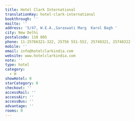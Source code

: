 ```yaml
---
title: Hotel Clark International
translationKey: hotel-clark-international
bookthrough: ''
mailto: ''
address: '5/47, W.E.A.,Saraswati Marg  Karol Bagh '
city: New Delhi
postalcode: 110 005
phone: 11-25766321-322, 25756 551-552, 25749321, 25748322
mobile: ''
email: info@hotelclarkindia.com
website: www.hotelclarkindia.com
note: ''
type: hotel
category:
  - H
showHotel: 0
starCategory: 0
checkout: ''
accessRail: ''
accessAir: ''
accessBus: ''
advantage: ''
rooms: 0
---
```

